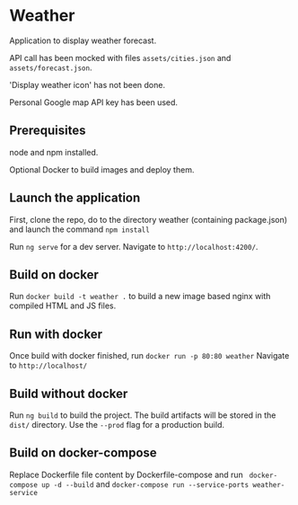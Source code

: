 # Weather

Application to display weather forecast.

API call has been mocked with files `assets/cities.json` and `assets/forecast.json`.

'Display weather icon' has not been done.

Personal Google map API key has been used.

## Prerequisites
node and npm installed.

Optional Docker to build images and  deploy them.

## Launch the application

First, clone the repo, do to the directory weather (containing package.json) and launch the command `npm install`

Run `ng serve` for a dev server. Navigate to `http://localhost:4200/`.

## Build on docker

Run `docker build -t weather .` to build a new image based nginx with compiled HTML and JS files.

## Run with docker

Once build with docker finished, run `docker run -p 80:80 weather` Navigate to `http://localhost/`

## Build without docker

Run `ng build` to build the project. The build artifacts will be stored in the `dist/` directory. Use the `--prod` flag for a production build.

## Build on docker-compose

Replace Dockerfile file content by Dockerfile-compose and run ` docker-compose up -d --build` and `docker-compose run --service-ports weather-service`

